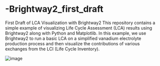 # -Brightway2_first_draft
First Draft of LCA Visualization with Brightway2
This repository contains a simple example of visualizing Life Cycle Assessment (LCA) results using Brightway2 along with Python and Matplotlib. In this example, we use Brightway2 to run a basic LCA on a simplified vanadium electrolyte production process and then visualize the contributions of various exchanges from the LCI (Life Cycle Inventory).


![image](https://github.com/user-attachments/assets/34203d7d-2c8d-4ac8-a473-d4525f969d49)
